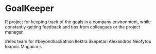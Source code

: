 # GoalKeeper
R project for keeping track of the goals in a company environment, 
while constantly getting feedback and tips from colleagues or the project manager.

#elex team for #beyondhackathon
Ilektra Skepetari
Alexandros Neofytou
Ioannis Maganaris
